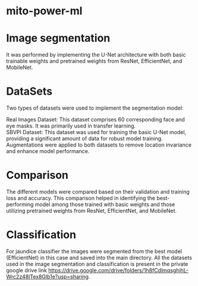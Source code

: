 # mito-power-ml

# Image segmentation 
It was performed by implementing the U-Net architecture with both basic trainable weights and pretrained weights from ResNet, EfficientNet, and MobileNet. 

# DataSets
Two types of datasets were used to implement the segmentation model:

Real Images Dataset: This dataset comprises 60 corresponding face and eye masks. It was primarily used in transfer learning. <br>
SBVPI Dataset: This dataset was used for training the basic U-Net model, providing a significant amount of data for robust model training.
Augmentations were applied to both datasets to remove location invariance and enhance model performance.

# Comparison
The different models were compared based on their validation and training loss and accuracy. This comparison helped in identifying the best-performing model among those trained with basic weights and those utilizing pretrained weights from ResNet, EfficientNet, and MobileNet.

# Classification
For jaundice classifier the images were segmented from the best model (EfficientNet) in this case and saved into the main directory. All the datasets used in the image segmentation and classification is present in the private google drive link https://drive.google.com/drive/folders/1h8fCdlmqsghjhL-Wrc2z48lTex8Glb1e?usp=sharing. 
